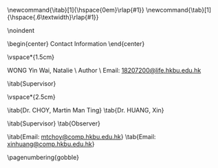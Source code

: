 <!-- This page is for an official declaration. -->

\newcommand{\itab}[1]{\hspace{0em}\rlap{#1}}
\newcommand{\tab}[1]{\hspace{.6\textwidth}\rlap{#1}}

\noindent

\begin{center}
Contact Information
\end{center}

\vspace*{1.5cm}

WONG Yin Wai, Natalie \\
Author \\
Email: 18207200@life.hkbu.edu.hk

\itab{Supervisor}

\vspace*{2.5cm}

\itab{Dr. CHOY, Martin Man Ting} \tab{Dr. HUANG, Xin}

\itab{Supervisor} \tab{Observer}

\itab{Email: mtchoy@comp.hkbu.edu.hk} \tab{Email: xinhuang@comp.hkbu.edu.hk}


\pagenumbering{gobble}
